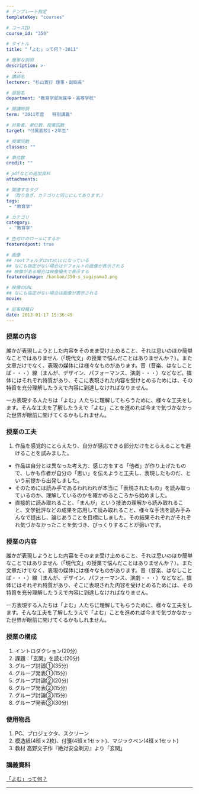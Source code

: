 ```yaml
---
# テンプレート指定
templateKey: "courses"

# コースID
course_id: "350"

# タイトル
title: "「よむ」って何？-2011"

# 簡単な説明
description: >-
   ...
# 講師名
lecturer: "杉山寛行 理事・副総長"

# 部局名
department: "教育学部附属中・高等学校"

# 開講時限
term: "2011年度	特別講義"

# 対象者、単位数、授業回数
target: "付属高校1・2年生"

# 授業回数
classes: ""

# 単位数
credit: ""

# pdfなどの追加資料
attachments:

# 関連するタグ
# （取り急ぎ、カテゴリと同じにしてあります。）
tags:
 - "教育学"

# カテゴリ
category:
 - "教育学"

# 色付けのロールにするか
featuredpost: true

# 画像
## rootフォルダはstaticになっている
## なにも指定がない場合はデフォルトの画像が表示される
## 映像がある場合は映像優先で表示する
featuredimage: /kanban/350-s_sugiyama3.png

# 映像のURL
## なにも指定がない場合は画像が表示される
movie: 

# 記事投稿日
date: 2013-01-17 15:36:49
---
```


### 授業の内容

誰かが表現しようとした内容をそのまま受け止めること、それは思いのほか簡単なことではありません（「現代文」の授業で悩んだことはありませんか？）。また文章だけでなく、表現の媒体には様々なものがあります。音（音楽、はなしことば・・・）線（まんが、デザイン、パフォーマンス、演劇・・・）などなど。媒体にはそれぞれ特質があり、そこに表現された内容を受けとめるためには、その特質を充分理解したうえで内容に到達しなければなりません。

一方表現する人たちは「よむ」人たちに理解してもらうために、様々な工夫をします。そんな工夫を了解したうえで「よむ」ことを進めれば今まで気づかなかった世界が眼前に開けてくるかもしれません。


### 授業の工夫

1. 作品を感覚的にとらえたり、自分が感応できる部分だけをとらえることを避けることを試みました。
* 作品は自分とは異なった考え方、感じ方をする「他者」が作り上げたもので、しかも作者が自分の「思い」を伝えようと工夫し、表現したものだ、という前提から出発しました。
* そのためには読み手であるわれわれが本当に「表現されたもの」を読み取っているのか、理解しているのかを確かめるところから始めました。
* 直接的に読み取れること、「まんが」という技法の理解から読み取れること、文学批評などの成果を応用して読み取れること、様々な手法を読み手みんなで提出し、論じあうことを目標にしました。その結果それぞれがそれぞれ気づかなかったことを気づき、びっくりすることが狙いです。





### 授業の内容

誰かが表現しようとした内容をそのまま受け止めること、それは思いのほか簡単なことではありません（「現代文」の授業で悩んだことはありませんか？）。また文章だけでなく、表現の媒体には様々なものがあります。音（音楽、はなしことば・・・）線（まんが、デザイン、パフォーマンス、演劇・・・）などなど。媒体にはそれぞれ特質があり、そこに表現された内容を受けとめるためには、その特質を充分理解したうえで内容に到達しなければなりません。

一方表現する人たちは「よむ」人たちに理解してもらうために、様々な工夫をします。そんな工夫を了解したうえで「よむ」ことを進めれば今まで気づかなかった世界が眼前に開けてくるかもしれません。

### 授業の構成

1. イントロダクション(20分)
2. 課題：「玄関」を読む(20分)
3. グループ討論&#x2460;(35分)
4. グループ発表&#x2460;(15分)
5. グループ討論&#x2461;(20分)
6. グループ発表&#x2461;(15分)
7. グループ討論&#x2462;(15分)
8. グループ発表&#x2462;(30分)

### 使用物品

1. PC、プロジェクタ、スクリーン
2. 模造紙(4班ｘ2枚)、付箋(4班ｘ1セット)、マジックペン(4班ｘ1セット)
3. 教材 高野文子作『絶対安全剃刃』より「玄関」





### 講義資料

[「よむ」って何？](http://ocw.nagoya-u.jp/files/350/sugiyama.pdf) 










-----